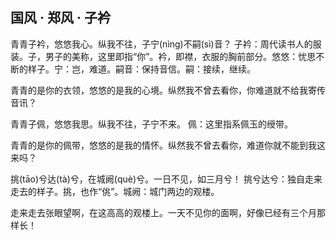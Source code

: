 ## 国风 · 郑风 · 子衿

<link href="../../../css/style.css" rel="stylesheet" type="text/css" />

<div class="p">

青青子衿，悠悠我心。纵我不往，子宁(nìng)不嗣(sì)音？
<span class="comment">
子衿：周代读书人的服装。子，男子的美称，这里即指“你”。衿，即襟，衣服的胸前部分。悠悠：忧思不断的样子。宁：岂，难道。嗣音：保持音信。嗣：接续，继续。
</span>

<div class="translation">

青青的是你的衣领，悠悠的是我的心境。纵然我不曾去看你，你难道就不给我寄传音讯？

</div>

青青子佩，悠悠我思。纵我不往，子宁不来。
<span class="comment">
佩：这里指系佩玉的绶带。
</span>

<div class="translation">

青青的是你的佩带，悠悠的是我的情怀。纵然我不曾去看你，难道你就不能到我这来吗？

</div>

挑(tāo)兮达(tà)兮，在城阙(què)兮。一日不见，如三月兮！
<span class="comment">
挑兮达兮：独自走来走去的样子。挑，也作“佻”。城阙：城门两边的观楼。
</span>

<div class="translation">

走来走去张眼望啊，在这高高的观楼上。一天不见你的面啊，好像已经有三个月那样长！

</div>
